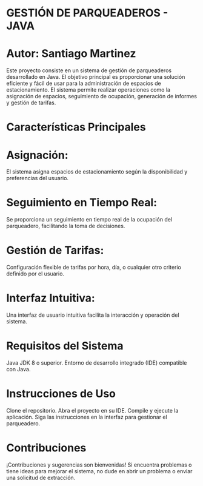 # GESTIÓN DE PARQUEADEROS - JAVA

# Autor: Santiago Martinez 

Este proyecto consiste en un sistema de gestión de parqueaderos desarrollado en Java. El objetivo principal es proporcionar una solución eficiente y fácil de usar para la administración de espacios de estacionamiento. El sistema permite realizar operaciones como la asignación de espacios, seguimiento de ocupación, generación de informes y gestión de tarifas.

# Características Principales
# Asignación: 
El sistema asigna espacios de estacionamiento según la disponibilidad y preferencias del usuario.
# Seguimiento en Tiempo Real: 
Se proporciona un seguimiento en tiempo real de la ocupación del parqueadero, facilitando la toma de decisiones.
# Gestión de Tarifas: 
Configuración flexible de tarifas por hora, día, o cualquier otro criterio definido por el usuario.
# Interfaz Intuitiva: 
Una interfaz de usuario intuitiva facilita la interacción y operación del sistema.

# Requisitos del Sistema
Java JDK 8 o superior.
Entorno de desarrollo integrado (IDE) compatible con Java.

# Instrucciones de Uso
Clone el repositorio.
Abra el proyecto en su IDE.
Compile y ejecute la aplicación.
Siga las instrucciones en la interfaz para gestionar el parqueadero.

# Contribuciones
¡Contribuciones y sugerencias son bienvenidas! Si encuentra problemas o tiene ideas para mejorar el sistema, no dude en abrir un problema o enviar una solicitud de extracción.